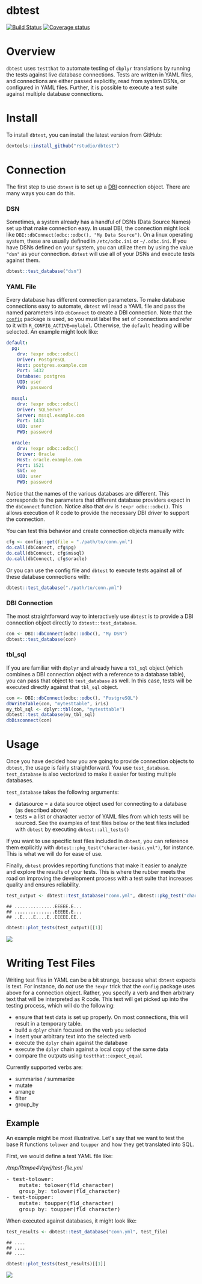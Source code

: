 dbtest
================

[![Build Status](https://travis-ci.org/rstudio/dbtest.svg?branch=master)](https://travis-ci.org/rstudio/dbtest) [![Coverage status](https://codecov.io/gh/rstudio/dbtest/branch/master/graph/badge.svg)](https://codecov.io/github/rstudio/dbtest?branch=master)

Overview
========

`dbtest` uses `testthat` to automate testing of `dbplyr` translations by running the tests against live database connections. Tests are written in YAML files, and connections are either passed explicitly, read from system DSNs, or configured in YAML files. Further, it is possible to execute a test suite against multiple database connections.

Install
=======

To install `dbtest`, you can install the latest version from GitHub:

``` r
devtools::install_github("rstudio/dbtest")
```

Connection
==========

The first step to use `dbtest` is to set up a [DBI](http://dbi.r-dbi.org/) connection object. There are many ways you can do this.

### DSN

Sometimes, a system already has a handful of DSNs (Data Source Names) set up that make connection easy. In usual DBI, the connection might look like `DBI::dbConnect(odbc::odbc(), "My Data Source")`. On a linux operating system, these are usually defined in `/etc/odbc.ini` or `~/.odbc.ini`. If you have DSNs defined on your system, you can utilize them by using the value `"dsn"` as your connection. `dbtest` will use all of your DSNs and execute tests against them.

``` r
dbtest::test_database("dsn")
```

### YAML File

Every database has different connection parameters. To make database connections easy to automate, `dbtest` will read a YAML file and pass the named parameters into `dbConnect` to create a DBI connection. Note that the [`config`](https://github.com/rstudio/config) package is used, so you must label the set of connections and refer to it with `R_CONFIG_ACTIVE=mylabel`. Otherwise, the `default` heading will be selected. An example might look like:

``` yaml
default:
  pg:
    drv: !expr odbc::odbc()
    Driver: PostgreSQL
    Host: postgres.example.com
    Port: 5432
    Database: postgres
    UID: user
    PWD: password

  mssql:
    drv: !expr odbc::odbc()
    Driver: SQLServer
    Server: mssql.example.com
    Port: 1433
    UID: user
    PWD: password

  oracle:
    drv: !expr odbc::odbc()
    Driver: Oracle
    Host: oracle.example.com
    Port: 1521
    SVC: xe
    UID: user
    PWD: password
```

Notice that the names of the various databases are different. This corresponds to the parameters that different database providers expect in the `dbConnect` function. Notice also that `drv` is `!expr odbc::odbc()`. This allows execution of R code to provide the necessary DBI driver to support the connection.

You can test this behavior and create connection objects manually with:

``` r
cfg <- config::get(file = "./path/to/conn.yml")
do.call(dbConnect, cfg$pg)
do.call(dbConnect, cfg$mssql)
do.call(dbConnect, cfg$oracle)
```

Or you can use the config file and `dbtest` to execute tests against all of these database connections with:

``` r
dbtest::test_database("./path/to/conn.yml")
```

### DBI Connection

The most straightforward way to interactively use `dbtest` is to provide a DBI connection object directly to `dbtest::test_database`.

``` r
con <- DBI::dbConnect(odbc::odbc(), "My DSN")
dbtest::test_database(con)
```

### tbl\_sql

If you are familiar with `dbplyr` and already have a `tbl_sql` object (which combines a DBI connection object with a reference to a database table), you can pass that object to `test_database` as well. In this case, tests will be executed directly against that `tbl_sql` object.

``` r
con <- DBI::dbConnect(odbc::odbc(), "PostgreSQL")
dbWriteTable(con, "mytesttable", iris)
my_tbl_sql <- dplyr::tbl(con, "mytesttable")
dbtest::test_database(my_tbl_sql)
dbDisconnect(con)
```

Usage
=====

Once you have decided how you are going to provide connection objects to `dbtest`, the usage is fairly straightforward. You use `test_database`. `test_database` is also vectorized to make it easier for testing multiple databases.

`test_database` takes the following arguments:

-   datasource = a data source object used for connecting to a database (as described above)
-   tests = a list or character vector of YAML files from which tests will be sourced. See the examples of test files below or the test files included with `dbtest` by executing `dbtest::all_tests()`

If you want to use specific test files included in `dbtest`, you can reference them explicitly with `dbtest::pkg_test("character-basic.yml")`, for instance. This is what we will do for ease of use.

Finally, `dbtest` provides reporting functions that make it easier to analyze and explore the results of your tests. This is where the rubber meets the road on improving the development process with a test suite that increases quality and ensures reliability.

``` r
test_output <- dbtest::test_database("conn.yml", dbtest::pkg_test("character-basic.yml"))
```

    ## ...............EEEEE.E...
    ## ...............EEEEE.E...
    ## ..E....E....E..EEEEE.EE..

``` r
dbtest::plot_tests(test_output)[[1]]
```

![](README_files/figure-markdown_github/run-test-1.png)

Writing Test Files
==================

Writing test files in YAML can be a bit strange, because what `dbtest` expects is text. For instance, do *not* use the `!expr` trick that the `config` package uses above for a connection object. Rather, you specify a verb and then arbitrary text that will be interpreted as R code. This text will get picked up into the testing process, which will do the following:

-   ensure that test data is set up properly. On most connections, this will result in a temporary table.
-   build a `dplyr` chain focused on the verb you selected
-   insert your arbitrary text into the selected verb
-   execute the `dplyr` chain against the database
-   execute the `dplyr` chain against a local copy of the same data
-   compare the outputs using `testthat::expect_equal`

Currently supported verbs are:

-   summarise / summarize
-   mutate
-   arrange
-   filter
-   group\_by

Example
-------

An example might be most illustrative. Let's say that we want to test the base R functions `tolower` and `toupper` and how they get translated into SQL.

First, we would define a test YAML file like:

*/tmp/Rtmpe4Vqwj/test-file.yml*
<pre>- test-tolower:<br>    mutate: tolower(fld_character)<br>    group_by: tolower(fld_character)<br>- test-toupper:<br>    mutate: toupper(fld_character)<br>    group_by: toupper(fld_character)</pre>
When executed against databases, it might look like:

``` r
test_results <- dbtest::test_database("conn.yml", test_file)
```

    ## ....
    ## ....
    ## ....

``` r
dbtest::plot_tests(test_results)[[1]]
```

![](README_files/figure-markdown_github/exec-file-1.png)
